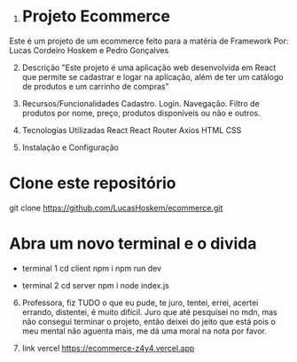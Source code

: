 1. # Projeto Ecommerce
Este é um projeto de um ecommerce feito para a matéria de Framework
Por: Lucas Cordeiro Hoskem e Pedro Gonçalves 

2. Descrição
"Este projeto é uma aplicação web desenvolvida em React que permite se cadastrar e logar na aplicação, além de ter um catálogo de produtos e um carrinho de compras"

3. Recursos/Funcionalidades
Cadastro.
Login.
Navegação.
Filtro de produtos por nome, preço, produtos disponíveis ou não e outros.


4. Tecnologias Utilizadas
React
React Router
Axios
HTML
CSS


5. Instalação e Configuração
# Clone este repositório
git clone https://github.com/LucasHoskem/ecommerce.git

# Abra um novo terminal e o divida
- terminal 1
    cd client
    npm i
    npm run dev

- terminal 2
    cd server 
    npm i
    node index.js


6. Professora, fiz TUDO o que eu pude, te juro, tentei, errei, acertei errando, distentei, é muito difícil. Juro que até pesquisei no mdn, mas não consegui terminar o projeto, então deixei do jeito que está pois o meu mental não aguenta mais, me dá uma moral na nota por favor.

7. link vercel
https://ecommerce-z4y4.vercel.app
